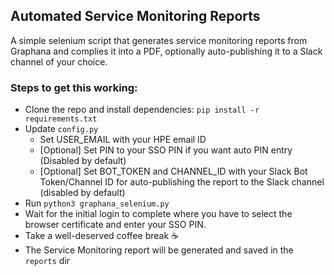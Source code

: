 ## Automated Service Monitoring Reports
A simple selenium script that generates service monitoring reports from Graphana and complies it into a PDF, optionally auto-publishing it to a Slack channel of your choice.
### Steps to get this working:
- Clone the repo and install dependencies: `pip install -r requirements.txt`
- Update `config.py`
  - Set USER_EMAIL with your HPE email ID
  - [Optional] Set PIN to your SSO PIN if you want auto PIN entry (Disabled by default)
  - [Optional] Set BOT_TOKEN and CHANNEL_ID with your Slack Bot Token/Channel ID for auto-publishing the report to the Slack channel (disabled by default)
- Run `python3 graphana_selenium.py`
- Wait for the initial login to complete where you have to select the browser certificate and enter your SSO PIN.
- Take a well-deserved coffee break ☕
- The Service Monitoring report will be generated and saved in the `reports` dir 
